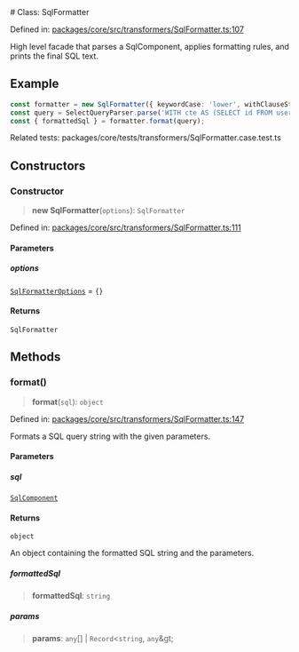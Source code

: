 <div v-pre>
# Class: SqlFormatter

Defined in: [packages/core/src/transformers/SqlFormatter.ts:107](https://github.com/mk3008/rawsql-ts/blob/3b53f17d700cf976ce5c49b674a04b41eeb14c40/packages/core/src/transformers/SqlFormatter.ts#L107)

High level facade that parses a SqlComponent, applies formatting rules, and prints the final SQL text.

## Example

```typescript
const formatter = new SqlFormatter({ keywordCase: 'lower', withClauseStyle: 'cte-oneline' });
const query = SelectQueryParser.parse('WITH cte AS (SELECT id FROM users) SELECT * FROM cte');
const { formattedSql } = formatter.format(query);
```
Related tests: packages/core/tests/transformers/SqlFormatter.case.test.ts

## Constructors

### Constructor

> **new SqlFormatter**(`options`): `SqlFormatter`

Defined in: [packages/core/src/transformers/SqlFormatter.ts:111](https://github.com/mk3008/rawsql-ts/blob/3b53f17d700cf976ce5c49b674a04b41eeb14c40/packages/core/src/transformers/SqlFormatter.ts#L111)

#### Parameters

##### options

[`SqlFormatterOptions`](../interfaces/SqlFormatterOptions.md) = `{}`

#### Returns

`SqlFormatter`

## Methods

### format()

> **format**(`sql`): `object`

Defined in: [packages/core/src/transformers/SqlFormatter.ts:147](https://github.com/mk3008/rawsql-ts/blob/3b53f17d700cf976ce5c49b674a04b41eeb14c40/packages/core/src/transformers/SqlFormatter.ts#L147)

Formats a SQL query string with the given parameters.

#### Parameters

##### sql

[`SqlComponent`](SqlComponent.md)

#### Returns

`object`

An object containing the formatted SQL string and the parameters.

##### formattedSql

> **formattedSql**: `string`

##### params

> **params**: `any`[] \| `Record`&lt;`string`, `any`\&gt;
</div>

